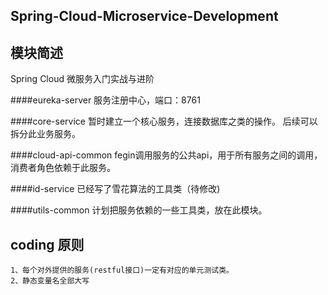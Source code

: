 ## Spring-Cloud-Microservice-Development
## 模块简述    
Spring Cloud 微服务入门实战与进阶

####eureka-server
    服务注册中心，端口：8761

####core-service
暂时建立一个核心服务，连接数据库之类的操作。
后续可以拆分此业务服务。

####cloud-api-common
fegin调用服务的公共api，用于所有服务之间的调用，消费者角色依赖于此服务。

####id-service
已经写了雪花算法的工具类（待修改)

####utils-common
计划把服务依赖的一些工具类，放在此模块。

## coding 原则
    1、每个对外提供的服务(restful接口)一定有对应的单元测试类。
    2、静态变量名全部大写

